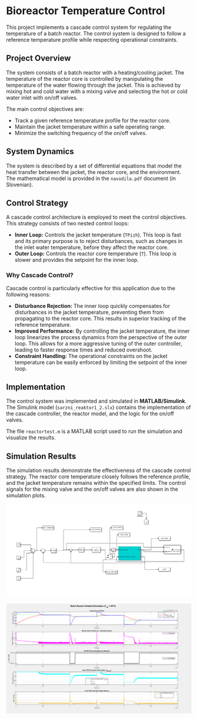 # Bioreactor Temperature Control

This project implements a cascade control system for regulating the temperature of a batch reactor. The control system is designed to follow a reference temperature profile while respecting operational constraints.

## Project Overview

The system consists of a batch reactor with a heating/cooling jacket. The temperature of the reactor core is controlled by manipulating the temperature of the water flowing through the jacket. This is achieved by mixing hot and cold water with a mixing valve and selecting the hot or cold water inlet with on/off valves.

The main control objectives are:

*   Track a given reference temperature profile for the reactor core.
*   Maintain the jacket temperature within a safe operating range.
*   Minimize the switching frequency of the on/off valves.

## System Dynamics

The system is described by a set of differential equations that model the heat transfer between the jacket, the reactor core, and the environment. The mathematical model is provided in the `navodila.pdf` document (in Slovenian).

## Control Strategy

A cascade control architecture is employed to meet the control objectives. This strategy consists of two nested control loops:

*   **Inner Loop:** Controls the jacket temperature (`TPizh`). This loop is fast and its primary purpose is to reject disturbances, such as changes in the inlet water temperature, before they affect the reactor core.
*   **Outer Loop:** Controls the reactor core temperature (`T`). This loop is slower and provides the setpoint for the inner loop.

### Why Cascade Control?

Cascade control is particularly effective for this application due to the following reasons:

*   **Disturbance Rejection:** The inner loop quickly compensates for disturbances in the jacket temperature, preventing them from propagating to the reactor core. This results in superior tracking of the reference temperature.
*   **Improved Performance:** By controlling the jacket temperature, the inner loop linearizes the process dynamics from the perspective of the outer loop. This allows for a more aggressive tuning of the outer controller, leading to faster response times and reduced overshoot.
*   **Constraint Handling:** The operational constraints on the jacket temperature can be easily enforced by limiting the setpoint of the inner loop.

## Implementation

The control system was implemented and simulated in **MATLAB/Simulink**. The Simulink model (`sarzni_reaktor1_2.slx`) contains the implementation of the cascade controller, the reactor model, and the logic for the on/off valves.

The file `reactortest.m` is a MATLAB script used to run the simulation and visualize the results.

## Simulation Results

The simulation results demonstrate the effectiveness of the cascade control strategy. The reactor core temperature closely follows the reference profile, and the jacket temperature remains within the specified limits. The control signals for the mixing valve and the on/off valves are also shown in the simulation plots.

![Simulink Model](matlab/simulink_shema.png)

![Simulation Results](vodenje_procesa_png.png)
